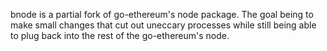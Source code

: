bnode is a partial fork of go-ethereum's node package. The goal being to make small changes that cut out uneccary processes while still being able to plug back into the rest of the go-ethereum's node.